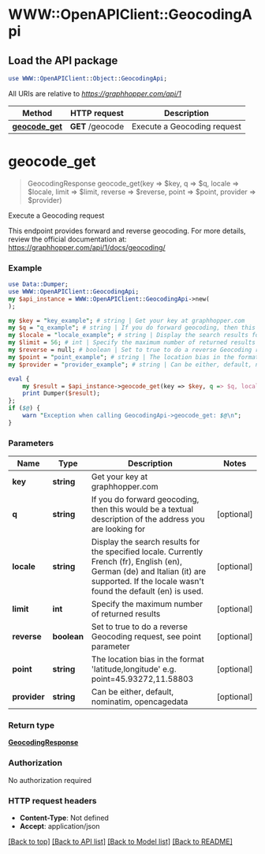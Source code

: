 # WWW::OpenAPIClient::GeocodingApi

## Load the API package
```perl
use WWW::OpenAPIClient::Object::GeocodingApi;
```

All URIs are relative to *https://graphhopper.com/api/1*

Method | HTTP request | Description
------------- | ------------- | -------------
[**geocode_get**](GeocodingApi.md#geocode_get) | **GET** /geocode | Execute a Geocoding request


# **geocode_get**
> GeocodingResponse geocode_get(key => $key, q => $q, locale => $locale, limit => $limit, reverse => $reverse, point => $point, provider => $provider)

Execute a Geocoding request

This endpoint provides forward and reverse geocoding. For more details, review the official documentation at: https://graphhopper.com/api/1/docs/geocoding/ 

### Example 
```perl
use Data::Dumper;
use WWW::OpenAPIClient::GeocodingApi;
my $api_instance = WWW::OpenAPIClient::GeocodingApi->new(
);

my $key = "key_example"; # string | Get your key at graphhopper.com
my $q = "q_example"; # string | If you do forward geocoding, then this would be a textual description of the address you are looking for
my $locale = "locale_example"; # string | Display the search results for the specified locale. Currently French (fr), English (en), German (de) and Italian (it) are supported. If the locale wasn't found the default (en) is used.
my $limit = 56; # int | Specify the maximum number of returned results
my $reverse = null; # boolean | Set to true to do a reverse Geocoding request, see point parameter
my $point = "point_example"; # string | The location bias in the format 'latitude,longitude' e.g. point=45.93272,11.58803
my $provider = "provider_example"; # string | Can be either, default, nominatim, opencagedata

eval { 
    my $result = $api_instance->geocode_get(key => $key, q => $q, locale => $locale, limit => $limit, reverse => $reverse, point => $point, provider => $provider);
    print Dumper($result);
};
if ($@) {
    warn "Exception when calling GeocodingApi->geocode_get: $@\n";
}
```

### Parameters

Name | Type | Description  | Notes
------------- | ------------- | ------------- | -------------
 **key** | **string**| Get your key at graphhopper.com | 
 **q** | **string**| If you do forward geocoding, then this would be a textual description of the address you are looking for | [optional] 
 **locale** | **string**| Display the search results for the specified locale. Currently French (fr), English (en), German (de) and Italian (it) are supported. If the locale wasn&#39;t found the default (en) is used. | [optional] 
 **limit** | **int**| Specify the maximum number of returned results | [optional] 
 **reverse** | **boolean**| Set to true to do a reverse Geocoding request, see point parameter | [optional] 
 **point** | **string**| The location bias in the format &#39;latitude,longitude&#39; e.g. point&#x3D;45.93272,11.58803 | [optional] 
 **provider** | **string**| Can be either, default, nominatim, opencagedata | [optional] 

### Return type

[**GeocodingResponse**](GeocodingResponse.md)

### Authorization

No authorization required

### HTTP request headers

 - **Content-Type**: Not defined
 - **Accept**: application/json

[[Back to top]](#) [[Back to API list]](../README.md#documentation-for-api-endpoints) [[Back to Model list]](../README.md#documentation-for-models) [[Back to README]](../README.md)

